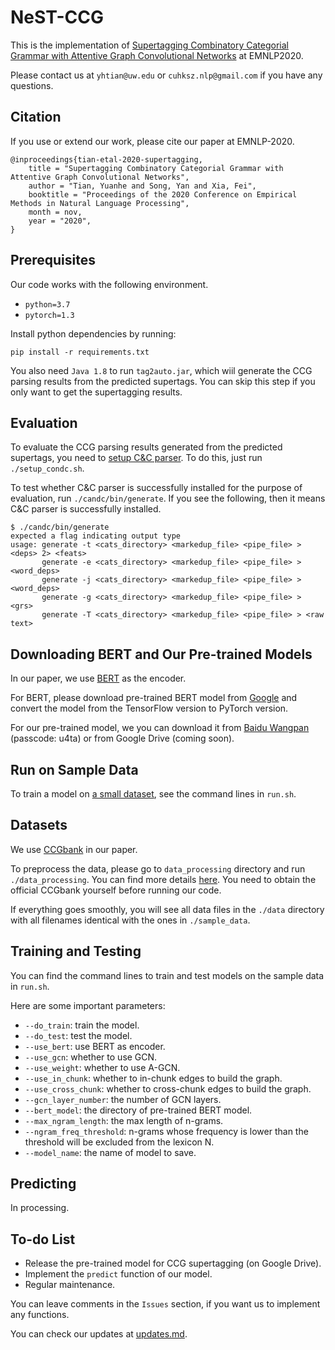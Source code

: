 # NeST-CCG

This is the implementation of [Supertagging Combinatory Categorial Grammar with Attentive Graph Convolutional Networks](https://arxiv.org/abs/2010.06115) at EMNLP2020.

Please contact us at `yhtian@uw.edu` or `cuhksz.nlp@gmail.com` if you have any questions.


## Citation

If you use or extend our work, please cite our paper at EMNLP-2020.

```
@inproceedings{tian-etal-2020-supertagging,
    title = "Supertagging Combinatory Categorial Grammar with Attentive Graph Convolutional Networks",
    author = "Tian, Yuanhe and Song, Yan and Xia, Fei",
    booktitle = "Proceedings of the 2020 Conference on Empirical Methods in Natural Language Processing",
    month = nov,
    year = "2020",
}
```

## Prerequisites

Our code works with the following environment.
* `python=3.7`
* `pytorch=1.3`


Install python dependencies by running:

`
pip install -r requirements.txt
`

You also need `Java 1.8` to run `tag2auto.jar`, which wiil generate the CCG parsing results from the predicted supertags. You can skip this step if you only want to get the supertagging results.

## Evaluation

To evaluate the CCG parsing results generated from the predicted supertags, you need to [setup C&C parser](https://aclweb.org/aclwiki/Training_the_C%26C_Parser). To do this, just run `./setup_condc.sh`.

To test whether C&C parser is successfully installed for the purpose of evaluation, run `./candc/bin/generate`. If you see the following, then it means C&C parser is successfully installed.

```angular2
$ ./candc/bin/generate
expected a flag indicating output type
usage: generate -t <cats_directory> <markedup_file> <pipe_file> > <deps> 2> <feats>
       generate -e <cats_directory> <markedup_file> <pipe_file> > <word_deps>
       generate -j <cats_directory> <markedup_file> <pipe_file> > <word_deps>
       generate -g <cats_directory> <markedup_file> <pipe_file> > <grs>
       generate -T <cats_directory> <markedup_file> <pipe_file> > <raw text>
```

## Downloading BERT and Our Pre-trained Models

In our paper, we use [BERT](https://www.aclweb.org/anthology/N19-1423/) as the encoder.

For BERT, please download pre-trained BERT model from [Google](https://github.com/google-research/bert) and convert the model from the TensorFlow version to PyTorch version.

For our pre-trained model, we you can download it from [Baidu Wangpan](https://pan.baidu.com/s/1YVvUvRPU-wgquwydlhAK0A) (passcode: u4ta) or from Google Drive (coming soon).

## Run on Sample Data

To train a model on [a small dataset](./sample_data), see the command lines in `run.sh`.


## Datasets

We use [CCGbank](https://catalog.ldc.upenn.edu/LDC2005T13) in our paper. 

To preprocess the data, please go to `data_processing` directory and run `./data_processing`. You can find more details [here](./data_processing/README.md). You need to obtain the official CCGbank yourself before running our code.

If everything goes smoothly, you will see all data files in the `./data` directory with all filenames identical with the ones in `./sample_data`.


## Training and Testing

You can find the command lines to train and test models on the sample data in `run.sh`.

Here are some important parameters:

* `--do_train`: train the model.
* `--do_test`: test the model.
* `--use_bert`: use BERT as encoder.
* `--use_gcn`: whether to use GCN.
* `--use_weight`: whether to use A-GCN.
* `--use_in_chunk`: whether to in-chunk edges to build the graph.
* `--use_cross_chunk`: whether to cross-chunk edges to build the graph.
* `--gcn_layer_number`: the number of GCN layers.
* `--bert_model`: the directory of pre-trained BERT model.
* `--max_ngram_length`: the max length of n-grams.
* `--ngram_freq_threshold`: n-grams whose frequency is lower than the threshold will be excluded from the lexicon N.
* `--model_name`: the name of model to save.

## Predicting

In processing.


## To-do List

* Release the pre-trained model for CCG supertagging (on Google Drive).
* Implement the `predict` function of our model.
* Regular maintenance.

You can leave comments in the `Issues` section, if you want us to implement any functions.

You can check our updates at [updates.md](./updates.md).
